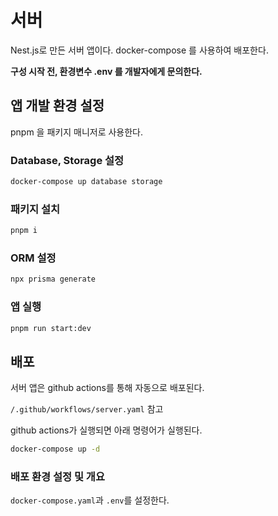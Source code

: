 # 서버

Nest.js로 만든 서버 앱이다. docker-compose 를 사용하여 배포한다.

**구성 시작 전, 환경변수 .env 를 개발자에게 문의한다.**

## 앱 개발 환경 설정

pnpm 을 패키지 매니저로 사용한다.

### Database, Storage 설정

```sh
docker-compose up database storage
```

### 패키지 설치

```sh
pnpm i
```

### ORM 설정

```sh
npx prisma generate
```

### 앱 실행

```sh
pnpm run start:dev
```

## 배포

서버 앱은 github actions를 통해 자동으로 배포된다.

`/.github/workflows/server.yaml` 참고

github actions가 실행되면 아래 명령어가 실행된다.

```sh
docker-compose up -d
```

### 배포 환경 설정 및 개요

`docker-compose.yaml`과 `.env`를 설정한다.
